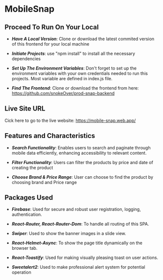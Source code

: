 <h1>MobileSnap</h1>

<h2>Proceed To Run On Your Local</h2>

- **_Have A Local Version_**: Clone or download the latest commited version of this frontend for your local machine

- **_Initiate Projects_**: use "npm install" to install all the necessary dependencies

- **_Set Up The Environment Variables_**: Don't forget to set up the environment variables with your own credentials needed to run this projects. Most variable are defined in index.js file.

- **_Find The Frontend_**: Clone or download the frontend from here: https://github.com/snokeOver/prod-snap-backend

<h2>Live Site URL</h2>
<p>Cick here to go to the live website: <a href="https://mobile-snap.web.app/">https://mobile-snap.web.app/</a></p>

<h2>Features and Characteristics</h2>

- **_Search Functionality_**: Enables users to search and paginate through mobile data efficiently, enhancing accessibility to relevant content.

- **_Filter Functionality_**: Users can filter the products by price and date of creating the product

- **_Choose Brand & Price Range_**: User can choose to find the product by choosing brand and Price range

<h2>Packages Used</h2>

- **_Firebase_**: Used for secure and robust user registration, logging, authentication.
- **_React-Router, React-Router-Dom_**: To handle all routing of this SPA.
- **_Swiper_**: Used to show the banner images in a slide view.

- **_React-Helmet-Async_**: To show the page title dynamically on the browser tab.
- **_React-Toastify_**: Used for making visually pleasing toast on user actions.

- **_Sweetalert2_**: Used to make professional alert system for potential operation
